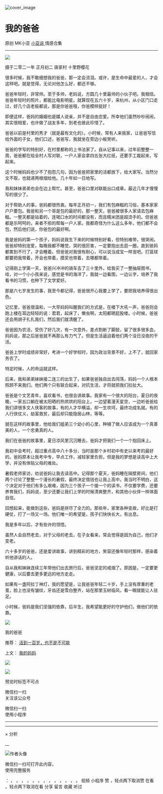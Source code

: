 ![cover_image](https://mmbiz.qlogo.cn/mmbiz_jpg/A8SKDch4cJGLZVe0TwVH8koAG9Csfs7AJGCgW4dAHJVSe6oFrULMcYXLNjTKk42LFXsIoJfsiaNIice4icX8yHeIQ/0?wx_fmt=jpeg)

#  我的爸爸

原创  MK小亚  [ 小亚说 ](https://mp.weixin.qq.com/mp/appmsgalbum?__biz=MzUxNDAwNTk0MQ==&action=getalbum&album_id=1708248415014289409#wechat_redirect) 情感合集

__ _ _ _ _

![](https://mmbiz.qpic.cn/mmbiz_jpg/A8SKDch4cJGLZVe0TwVH8koAG9Csfs7AVoKT2vPrpiaHpeDuseWO032iagiavaX2bev3ytaEZNaXAbQhTkNRPwKxA/640?wx_fmt=jpeg)

摄于二零二一年 正月初二 唐家村 十里野樱花

  

很多时候，我不敢细想我的爸爸，那一定会流泪。或许，是生命中最爱的人，才会这样吧。就是觉得，无论对他怎么好，都还不够。

  

爸爸年轻时，非常帅。至于多帅，老妈说，方圆几十里最帅的小伙子吧。我相信。爸爸年轻时的照片，都能比电影明星。就算现在五六十岁，来杭州，从小区门口走过，好几个店老板都说，那是你爸爸哦，你爸模样挺好！

  

即便这样，爸妈的婚姻也是媒人说亲，并不是自由恋爱。所幸他们虽然吵吵闹闹，其实很相爱，也许做了战友多年，到老也彼此珍惜了。

  

爸爸以前是村里的秀才（就是最有文化的）。小时候，常有人来我家，让爸爸写信给外面的子女，他们口述，爸爸写，我就坐在旁边小板凳听。

  

爸爸的字写的特别好，在村里都称的上书法家了。自从记事以来，过年前整整一周，爸爸都在给全村人写对联，一户人家会拿四五张大红纸，还要手工裁起来，写起来。

  

这个时候妈妈也少不了抱怨几句，因为爸爸把家里的活都放下，给大家写。当然分文不取，也就递两根烟给他。几十年如一日地写。

  

我和妹妹弟弟也会在边上帮忙。甚至，爸爸口里对联能出口成章。最近几年才慢慢写的很少了。

  

对于帮助人的事，爸妈都很热衷。每年正月初一，我们有包麻糍的习俗，基本家家户户要包。我爸和另一个哥是包的最好的，那一整天，爸爸被很多人家请去包麻糍。一整天都是站着的，连喝口水的时间都没有，而且糯米团是超烫手的。但爸爸都是乐呵呵的，来者不拒的帮每一户人家。我都奇怪为什么这么多年，他们都不会包，然后他们说，你爸包的最好啊。

  

我是爸妈的第一个孩子，妈妈说我生下来的时候特别好看，但特别难带，很哭闹。爸爸却特别宠爱，每晚我都不睡觉，哭的很厉害，一定要抱出去逛一圈，直到爸妈都累到不行了，才会睡着。但爸爸对我很有耐心，可以说当成宝一样宠吧。打篮球都要把我带着，开会也带着，摸奖也带着，去哪都带着。

  

记得刚上学第一天，爸爸兴冲冲的骑车去了三十里外，给我买了一整抽屉图书，哇，对一个小小孩来说，感觉是书的海洋了，我就一边看图，一边认字，培养了我看书的习惯，也种下了文学爱好。

  

那是六七岁发生的事，我至今都记得，爸爸很开心我要上学了，要把我培养得很出色。

  

记忆里，爸爸很温和，一大早妈妈叫醒我们的方式是，在楼下大吼一声，爸爸则会跑上楼在耳边轻轻的说：君君，起床了，懒虫啊，太阳都晒屁股喽。小时候，爸爸还会用胡子扎扎我们，然后我们就清醒了。

  

爸爸因为农活，受伤了好几次，有一次意外，差点割断了脚胫，留了很多很多血，妈妈说，那之后爸爸就不再那么有力气了。但是生活逼迫着他们两个没日没夜的干活。

  

爸爸上学时成绩非常好，考进一个好学校时，因为政治背景不好，上不了，就回家务农了。

  

特定时候，人的命运就这样。

  

后来，我和弟弟妹妹接二连三的出生了，如果爸爸独自出去闯荡，妈妈一个人根本照顾不来我们。他们两个只有联合起来，对抗生活，才将就把我们拉扯大。

  

爸爸是个文艺青年，喜欢看书，也很会讲故事。我家有一个很大的阳台，夏日的夜晚，一家五口躺在被太阳晒的热烘烘的阳台上，一边望着漫天星空，一边听爸爸给我们讲很多文人侠客的故事，有的人才华横溢，却一生坎坷，最终功成名就。有的人行侠仗义，劫富救贫，最后却只能隐居山林，等等。

  

就在这样的故事里，他给我们姐弟三个幼小的心里，种植了做人应该成为一个真善美的人，一个忠勇真的人。

  

我们在爸爸的故事里，夏日凉风里沉沉睡去，爸妈才把我们一个一个抱回床上。

  

我初中会考时，超过重点高中八十多分，当时是那个乡村初中有史以来考的最好的。爸妈原本让我考中专，早点工作，减轻家里负担，但是我的梦想是读高中上大学，并没有体贴父母的难处。

  

暑假老师家访，劝说爸妈让我去读高中。记得那个夏天，爸妈睡在隔壁房间，他们两个讨论了整整一个漫长的暑假，最终决定借钱也让我上高中。我当时不明白，这个决定对于他们有多么艰难，因为三个孩子一个接一个的读书，不仅要学费，还要养育我们，妈妈说，至少还要让我们上学的时候清爽整齐，和其他小伙伴一样体面自信。

  

回想起来，能做到这些，爸妈是拼尽了全力的。那些年，家里各种变故，好比是打硬仗，打了一场又一场。他们唯一的希望是，孩子们快快长大，有出息。

  

我是多年以后，才有些许的领悟。

  

虽然人会自然老去，对于父母的老去，在子女看来，常会觉得是因为自己，他们才变老。

  

六十多岁的爸爸，还是爱讲故事，讲到精彩的地方，笑容还像年轻时那样，感染着听他讲话的人。

  

自从我和妹妹连续三年带他们出去旅行后，爸爸坚定的戒烟了。原因是，一定要更健康，以后要去更多更远的地方走走。

  

如果有一盏阿拉丁神灯，我的愿望是，让我爸爸年轻二十岁，手上没有厚重的老茧，脸上也没有皱纹，牙齿还是雪白整齐，站在那里玉树临风，看一眼就能让人驻足。

  

小时候，爸妈是我们坚强的依靠，后半生，我希望能更好的守护他们，做他们的依靠。

  

![](https://mmbiz.qpic.cn/mmbiz_jpg/A8SKDch4cJGLZVe0TwVH8koAG9Csfs7AaFzrDSOjl62a68cx3fJJLyrXDAic5jI58AR3Nxg9UAooWIRicAZVncWg/640?wx_fmt=jpeg)

我的爸爸  

  

推荐： [ 活到一百岁，也不是不可能
](http://mp.weixin.qq.com/s?__biz=MzUxNDAwNTk0MQ==&mid=2247483704&idx=1&sn=dfbbe1321750ce81b34879745eea796b&chksm=f94dcfe2ce3a46f4d523630b552fa2c792af6b85392f0f7001b73b2629da0756981ddc719b0c&scene=21#wechat_redirect)  

上文： [ 我的妈妈
](http://mp.weixin.qq.com/s?__biz=MzUxNDAwNTk0MQ==&mid=2247484030&idx=1&sn=8d9ed27f54aaa07104c563f3b5abbb9b&chksm=f94dcca4ce3a45b21824185a96f375791418491d728c262b3bcbb28d1867893eaea0d54d91a1&scene=21#wechat_redirect)

![](https://mmbiz.qpic.cn/mmbiz_gif/b96CibCt70iaZ7Bia3Wm91cEuWhERXfCYjTia9tf7aMjVBNRETSa2NpGjCV6tyNvgCLos8LBgwEgxcwaIw8zdOsG7A/640?wx_fmt=gif)

![](https://mmbiz.qpic.cn/mmbiz_jpg/A8SKDch4cJEicCnqTxiatgGquhIicZ1wJ1Dth5YOOzoYV7U4N3HmiaO0vVAzjOpBVdtF0gnL632Fc7HqiaDmgveQDEw/640?wx_fmt=jpeg)

  

预览时标签不可点

微信扫一扫  
关注该公众号



微信扫一扫  
使用小程序

****



****



×  分析

__

![作者头像](http://mmbiz.qpic.cn/mmbiz_png/A8SKDch4cJE0KicTMyrVCx3VLqEgic5sJ1V5QeGZTibG9GLZlSCXSj5ByXNkib5PBrZVMkI41KKxgwE1K9gfypUeRg/0?wx_fmt=png)

微信扫一扫可打开此内容，  
使用完整服务

：  ，  ，  ，  ，  ，  ，  ，  ，  ，  ，  ，  ，  。  视频  小程序  赞  ，轻点两下取消赞  在看  ，轻点两下取消在看
分享  留言  收藏  听过

